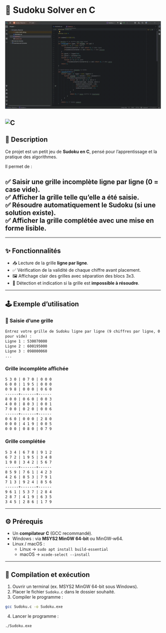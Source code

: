 # 🧩 Sudoku Solver en C  

![Preview](img/preview.gif)

![C](https://img.shields.io/badge/C-00599C?style=for-the-badge&logo=c&logoColor=white)
---

## 📖 Description

Ce projet est un petit jeu de **Sudoku en C**, pensé pour l’apprentissage et la pratique des algorithmes.  

Il permet de :  

✅ Saisir une grille **incomplète** ligne par ligne (0 = case vide).  
✅ Afficher la grille telle qu’elle a été saisie.  
✅ Résoudre automatiquement le Sudoku (si une solution existe).  
✅ Afficher la grille **complétée** avec une mise en forme lisible.
---

---

## ✨ Fonctionnalités

- 📥 Lecture de la grille **ligne par ligne**.  
- ✅ Vérification de la validité de chaque chiffre avant placement.  
- 🖼️ Affichage clair des grilles avec séparation des blocs 3x3.  
- 🚫 Détection et indication si la grille est **impossible à résoudre**.  

---

## 🕹️ Exemple d’utilisation

### 🔹 Saisie d’une grille

```
Entrez votre grille de Sudoku ligne par ligne (9 chiffres par ligne, 0 pour vide) :
Ligne 1 : 530070000
Ligne 2 : 600195000
Ligne 3 : 098000060
...
```

### Grille incomplète affichée

```
5 3 0 | 0 7 0 | 0 0 0
6 0 0 | 1 9 5 | 0 0 0
0 9 8 | 0 0 0 | 0 6 0
------+-------+------
8 0 0 | 0 6 0 | 0 0 3
4 0 0 | 8 0 3 | 0 0 1
7 0 0 | 0 2 0 | 0 0 6
------+-------+------
0 6 0 | 0 0 0 | 2 8 0
0 0 0 | 4 1 9 | 0 0 5
0 0 0 | 0 8 0 | 0 7 9
```

### Grille complétée

```
5 3 4 | 6 7 8 | 9 1 2
6 7 2 | 1 9 5 | 3 4 8
1 9 8 | 3 4 2 | 5 6 7
------+-------+------
8 5 9 | 7 6 1 | 4 2 3
4 2 6 | 8 5 3 | 7 9 1
7 1 3 | 9 2 4 | 8 5 6
------+-------+------
9 6 1 | 5 3 7 | 2 8 4
2 8 7 | 4 1 9 | 6 3 5
3 4 5 | 2 8 6 | 1 7 9
```

---
## ⚙️ Prérequis

- Un **compilateur C** (GCC recommandé).  
- Windows : via **MSYS2 MinGW 64-bit** ou MinGW-w64.  
- Linux / macOS :  
  - Linux → `sudo apt install build-essential`  
  - macOS → `xcode-select --install`  

---

## 🚀 Compilation et exécution

1. Ouvrir un terminal (ex. MSYS2 MinGW 64-bit sous Windows).  
2. Placer le fichier `Sudoku.c` dans le dossier souhaité.  
3. Compiler le programme :  

```bash
gcc Sudoku.c -o Sudoku.exe
```

4. Lancer le programme :

```bash
./Sudoku.exe
```

